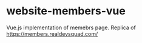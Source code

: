 # website-members-vue
Vue.js implementation of memebrs page. Replica of https://members.realdevsquad.com/
